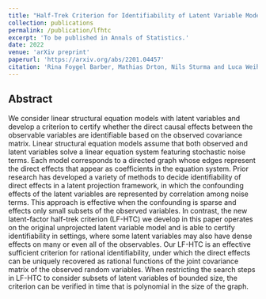 ```yaml
---
title: "Half-Trek Criterion for Identifiability of Latent Variable Models"
collection: publications
permalink: /publication/lfhtc
excerpt: 'To be published in Annals of Statistics.'
date: 2022
venue: 'arXiv preprint'
paperurl: 'https://arxiv.org/abs/2201.04457'
citation: 'Rina Foygel Barber, Mathias Drton, Nils Sturma and Luca Weihs (2022). &quot;Half-Trek Criterion for Identifiability of Latent Variable Models.&quot; <i>arXiv preprint</i>.'
---
```


## Abstract

We consider linear structural equation models with latent variables and develop a criterion to certify whether the direct causal effects between the observable variables are identifiable based on the observed covariance matrix. Linear structural equation models assume that both observed and latent variables solve a linear equation system featuring stochastic noise terms. Each model corresponds to a directed graph whose edges represent the direct effects that appear as coefficients in the equation system. Prior research has developed a variety of methods to decide identifiability of direct effects in a latent projection framework, in which the confounding effects of the latent variables are represented by correlation among noise terms. This approach is effective when the confounding is sparse and effects only small subsets of the observed variables. In contrast, the new latent-factor half-trek criterion (LF-HTC) we develop in this paper operates on the original unprojected latent variable model and is able to certify identifiability in settings, where some latent variables may also have dense effects on many or even all of the observables. Our LF-HTC is an effective sufficient criterion for rational identifiability, under which the direct effects can be uniquely recovered as rational functions of the joint covariance matrix of the observed random variables. When restricting the search steps in LF-HTC to consider subsets of latent variables of bounded size, the criterion can be verified in time that is polynomial in the size of the graph.
